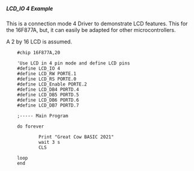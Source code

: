 <div class="section">

<div class="titlepage">

<div>

<div>

##### <span id="lcd_io_4_example"></span>LCD\_IO 4 Example

</div>

</div>

</div>

This is a connection mode 4 Driver to demonstrate LCD features. This for
the 16F877A, but, it can easily be adapted for other microcontrollers.

A 2 by 16 LCD is assumed.

``` screen
    #chip 16F877A,20

    'Use LCD in 4 pin mode and define LCD pins
    #define LCD_IO 4
    #define LCD_RW PORTE.1
    #define LCD_RS PORTE.0
    #define LCD_Enable PORTE.2
    #define LCD_DB4 PORTD.4
    #define LCD_DB5 PORTD.5
    #define LCD_DB6 PORTD.6
    #define LCD_DB7 PORTD.7

    ;----- Main Program

    do forever

            Print "Great Cow BASIC 2021"
            wait 3 s
            CLS

    loop
    end
```

</div>
